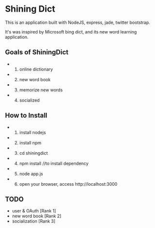 Shining Dict
============

This is an application built with NodeJS, express, jade, twitter bootstrap.

It's was inspired by Microsoft bing dict, and its new word learning application.

Goals of ShiningDict
--------------------

+ 1. online dictionary
+ 2. new word book
+ 3. memorize new words
+ 4. socialized

How to Install
--------------

+ 1. install nodejs
+ 2. install npm
+ 3. cd shiningdict
+ 4. npm install
//to install dependency
+ 5. node app.js
+ 6. open your browser, access http://localhost:3000

TODO
----
+ user & OAuth [Rank 1]
+ new word book [Rank 2]
+ socialization [Rank 3]


